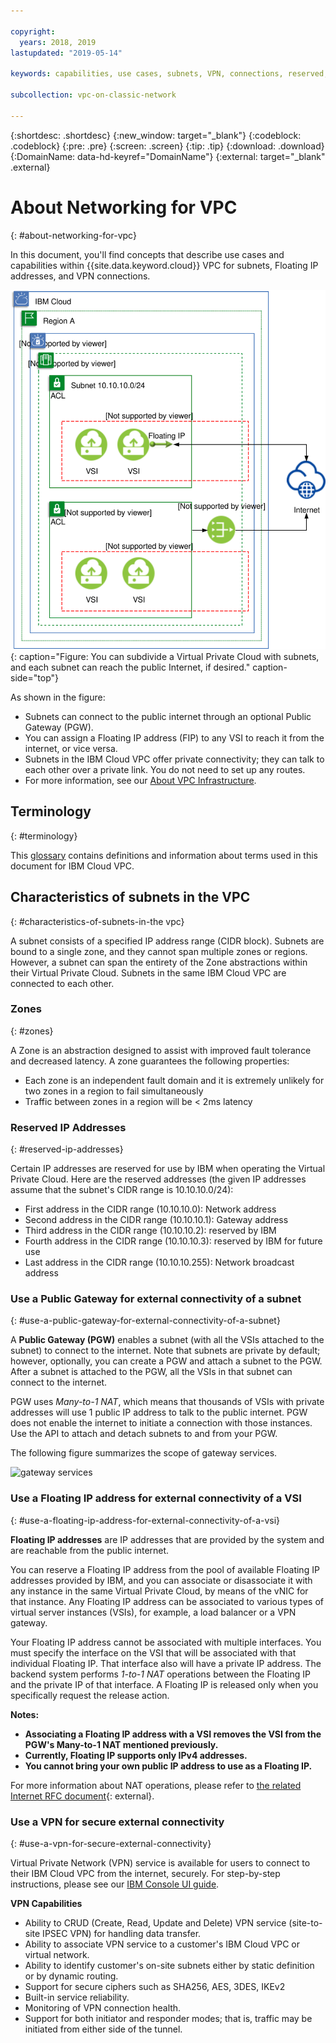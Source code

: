 ```yaml
---

copyright:
  years: 2018, 2019
lastupdated: "2019-05-14"

keywords: capabilities, use cases, subnets, VPN, connections, reserved, IP, IPv4, floating, vpc, vpc network

subcollection: vpc-on-classic-network

---
```


{:shortdesc: .shortdesc}
{:new_window: target="_blank"}
{:codeblock: .codeblock}
{:pre: .pre}
{:screen: .screen}
{:tip: .tip}
{:download: .download}
{:DomainName: data-hd-keyref="DomainName"}
{:external: target="_blank" .external}

# About Networking for VPC
{: #about-networking-for-vpc}

In this document, you'll find concepts that describe use cases and capabilities within {{site.data.keyword.cloud}} VPC for subnets, Floating IP addresses, and VPN connections.

![IBM VPC Connectivity and Security](images/vpc-connectivity-and-security.svg "IBM VPC Connectivity and Security"){: caption="Figure: You can subdivide a Virtual Private Cloud with subnets, and each subnet can reach the public Internet, if desired." caption-side="top"}

As shown in the figure:

* Subnets can connect to the public internet through an optional Public Gateway (PGW).
* You can assign a Floating IP address (FIP) to any VSI to reach it from the internet, or vice versa.
* Subnets in the IBM Cloud VPC offer private connectivity; they can talk to each other over a private link. You do not need to set up any routes.
* For more information, see our [About VPC Infrastructure](/docs/vpc-on-classic?topic=vpc-on-classic-about).

## Terminology
{: #terminology}

This [glossary](/docs/vpc-on-classic?topic=vpc-on-classic-vpc-glossary) contains definitions and information about terms used in this document for IBM Cloud VPC.

## Characteristics of subnets in the VPC
{: #characteristics-of-subnets-in-the vpc}

A subnet consists of a specified IP address range (CIDR block). Subnets are bound to a single zone, and they cannot span multiple zones or regions. However, a subnet can span the entirety of the Zone abstractions within their Virtual Private Cloud. Subnets in the same IBM Cloud VPC are connected to each other.

### Zones
{: #zones}

A Zone is an abstraction designed to assist with improved fault tolerance and decreased latency. A zone guarantees the following properties:

 * Each zone is an independent fault domain and it is extremely unlikely for two zones in a region to fail simultaneously
 * Traffic between zones in a region will be < 2ms latency

### Reserved IP Addresses
{: #reserved-ip-addresses}

Certain IP addresses are reserved for use by IBM when operating the Virtual Private Cloud. Here are the reserved addresses (the given IP addresses assume that the subnet's CIDR range is 10.10.10.0/24):

  * First address in the CIDR range (10.10.10.0): Network address
  * Second address in the CIDR range (10.10.10.1): Gateway address
  * Third address in the CIDR range (10.10.10.2): reserved by IBM
  * Fourth address in the CIDR range (10.10.10.3): reserved by IBM for future use
  * Last address in the CIDR range (10.10.10.255): Network broadcast address

### Use a Public Gateway for external connectivity of a subnet
{: #use-a-public-gateway-for-external-connectivity-of-a-subnet}

A **Public Gateway (PGW)** enables a subnet (with all the VSIs attached to the subnet) to connect to the internet. Note that subnets are private by default; however, optionally, you can create a PGW and attach a subnet to the PGW. After a subnet is attached to the PGW, all the VSIs in that subnet can connect to the internet.

PGW uses _Many-to-1 NAT_, which means that thousands of VSIs with private addresses will use 1 public IP address to talk to the public internet. PGW does not enable the internet to initiate a connection with those instances. Use the API to attach and detach subnets to and from your PGW.

The following figure summarizes the scope of gateway services.

![gateway services](images/scope-of-gateway-services.png)

### Use a Floating IP address for external connectivity of a VSI
{: #use-a-floating-ip-address-for-external-connectivity-of-a-vsi}

**Floating IP addresses** are IP addresses that are provided by the system and are reachable from the public internet.

You can reserve a Floating IP address from the pool of available Floating IP addresses provided by IBM, and you can associate or disassociate it with any instance in the same Virtual Private Cloud, by means of the vNIC for that instance. Any Floating IP address can be associated to various types of virtual server instances (VSIs), for example, a load balancer or a VPN gateway.

Your Floating IP address cannot be associated with multiple interfaces. You must specify the interface on the VSI that will be associated with that individual Floating IP. That interface also will have a private IP address. The backend system performs _1-to-1 NAT_ operations between the Floating IP and the private IP of that interface. A Floating IP is released only when you specifically request the release action. 

**Notes:**
* **Associating a Floating IP address with a VSI removes the VSI from the PGW's Many-to-1 NAT mentioned previously.**
* **Currently, Floating IP supports only IPv4 addresses.**
* **You cannot bring your own public IP address to use as a Floating IP.**

For more information about NAT operations, please refer to [the related Internet RFC document](http://www.faqs.org/rfcs/rfc1631.html){: external}.

### Use a VPN for secure external connectivity
{: #use-a-vpn-for-secure-external-connectivity}

Virtual Private Network (VPN) service is available for users to connect to their IBM Cloud VPC from the internet, securely. For step-by-step instructions, please see our [IBM Console UI guide](/docs/vpc-on-classic?topic=vpc-on-classic-creating-a-vpc-using-the-ibm-cloud-console).

**VPN Capabilities**
  * Ability to CRUD (Create, Read, Update and Delete) VPN service (site-to-site IPSEC VPN) for handling data transfer.
  * Ability to associate VPN service to a customer's IBM Cloud VPC or virtual network.
  * Ability to identify customer's on-site subnets either by static definition or by dynamic routing.
  * Support for secure ciphers such as SHA256, AES, 3DES, IKEv2
  * Built-in service reliability.
  * Monitoring of VPN connection health.
  * Support for both initiator and responder modes; that is, traffic may be initiated from either side of the tunnel.
